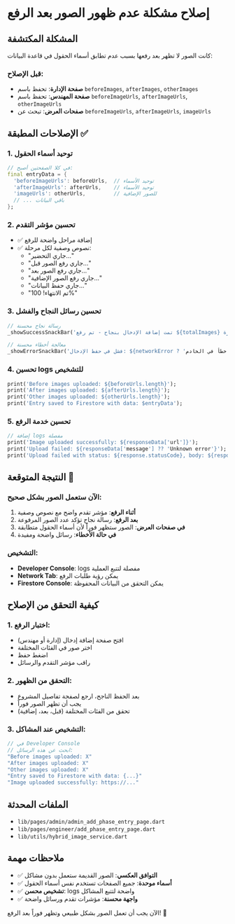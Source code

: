# إصلاح مشكلة عدم ظهور الصور بعد الرفع

## المشكلة المكتشفة
كانت الصور لا تظهر بعد رفعها بسبب عدم تطابق أسماء الحقول في قاعدة البيانات:

### قبل الإصلاح:
- **صفحة الإدارة**: تحفظ باسم `beforeImages`, `afterImages`, `otherImages`
- **صفحة المهندس**: تحفظ باسم `beforeImageUrls`, `afterImageUrls`, `otherImageUrls`  
- **صفحات العرض**: تبحث عن `beforeImageUrls`, `afterImageUrls`, `imageUrls`

## الإصلاحات المطبقة ✅

### 1. توحيد أسماء الحقول
```dart
// في كلا الصفحتين أصبح:
final entryData = {
  'beforeImageUrls': beforeUrls,  // توحيد الأسماء
  'afterImageUrls': afterUrls,    // توحيد الأسماء
  'imageUrls': otherUrls,         // للصور الإضافية
  // ... باقي البيانات
};
```

### 2. تحسين مؤشر التقدم
- ✅ إضافة مراحل واضحة للرفع
- ✅ نصوص وصفية لكل مرحلة:
  - "جاري التحضير..."
  - "جاري رفع الصور قبل..."
  - "جاري رفع الصور بعد..."
  - "جاري رفع الصور الإضافية..."
  - "جاري حفظ البيانات..."
  - "تم الانتهاء! 100%"

### 3. تحسين رسائل النجاح والفشل
```dart
// رسالة نجاح محسنة
_showSuccessSnackBar('تمت إضافة الإدخال بنجاح - تم رفع ${totalImages} صورة');

// معالجة أخطاء محسنة
_showErrorSnackBar('فشل في حفظ الإدخال: ${networkError ? 'تحقق من الاتصال' : 'خطأ في الخادم'}');
```

### 4. تحسين logs للتشخيص
```dart
print('Before images uploaded: ${beforeUrls.length}');
print('After images uploaded: ${afterUrls.length}');
print('Other images uploaded: ${otherUrls.length}');
print('Entry saved to Firestore with data: $entryData');
```

### 5. تحسين خدمة الرفع
```dart
// إضافة logs مفصلة
print('Image uploaded successfully: ${responseData['url']}');
print('Upload failed: ${responseData['message'] ?? 'Unknown error'}');
print('Upload failed with status: ${response.statusCode}, body: ${response.body}');
```

## النتيجة المتوقعة 🎯

### الآن ستعمل الصور بشكل صحيح:
1. **أثناء الرفع**: مؤشر تقدم واضح مع نصوص وصفية
2. **بعد الرفع**: رسالة نجاح تؤكد عدد الصور المرفوعة
3. **في صفحات العرض**: الصور ستظهر فوراً لأن أسماء الحقول متطابقة
4. **في حالة الأخطاء**: رسائل واضحة ومفيدة

### التشخيص:
- **Developer Console**: logs مفصلة لتتبع العملية
- **Network Tab**: يمكن رؤية طلبات الرفع
- **Firestore Console**: يمكن التحقق من البيانات المحفوظة

## كيفية التحقق من الإصلاح

### 1. اختبار الرفع:
- افتح صفحة إضافة إدخال (إدارة أو مهندس)
- اختر صور في الفئات المختلفة
- اضغط حفظ
- راقب مؤشر التقدم والرسائل

### 2. التحقق من الظهور:
- بعد الحفظ الناجح، ارجع لصفحة تفاصيل المشروع
- يجب أن تظهر الصور فوراً
- تحقق من الفئات المختلفة (قبل، بعد، إضافية)

### 3. التشخيص عند المشاكل:
```javascript
// في Developer Console
// ابحث عن هذه الرسائل:
"Before images uploaded: X"
"After images uploaded: X" 
"Other images uploaded: X"
"Entry saved to Firestore with data: {...}"
"Image uploaded successfully: https://..."
```

## الملفات المحدثة
- `lib/pages/admin/admin_add_phase_entry_page.dart`
- `lib/pages/engineer/add_phase_entry_page.dart`
- `lib/utils/hybrid_image_service.dart`

## ملاحظات مهمة
- ✅ **التوافق العكسي**: الصور القديمة ستعمل بدون مشاكل
- ✅ **أسماء موحدة**: جميع الصفحات تستخدم نفس أسماء الحقول
- ✅ **تشخيص محسن**: logs واضحة لتتبع المشاكل
- ✅ **واجهة محسنة**: مؤشرات تقدم ورسائل واضحة

الآن يجب أن تعمل الصور بشكل طبيعي وتظهر فوراً بعد الرفع! 🚀
